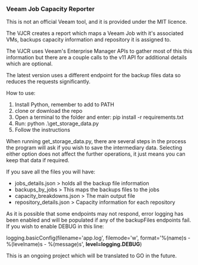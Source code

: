 ### Veeam Job Capacity Reporter
This is not an official Veeam tool, and it is provided under the MIT licence.

The VJCR creates a report which maps a Veeam Job with it's associated VMs, backups capacity information and repository it is assigned to.

The VJCR uses Veeam's Enterprise Manager APIs to gather most of this this information but there are a couple calls to the v11 API for additional details which are optional. 

The latest version uses a different endpoint for the backup files data so reduces the requests significantly.

How to use:
1. Install Python, remember to add to PATH
2. clone or download the repo
3. Open a terminal to the folder and enter: pip install -r requirements.txt
4. Run: python .\get_storage_data.py
5. Follow the instructions

When running get_storage_data.py, there are several steps in the process the program will ask if you wish to save the intermediary data. Selecting either option does not affect the further operations, it just means you can keep that data if required. 

If you save all the files you will have:
* jobs_details.json > holds all the backup file information
* backups_by_jobs > This maps the backups files to the jobs
* capacity_breakdowns.json > The main output file
* repository_details.json > Capacity information for each repository

As it is possible that some endpoints may not respond, error logging has been enabled and will be populated if any of the 
backupFiles endpoints fail. If you wish to enable DEBUG in this line:

logging.basicConfig(filename='app.log', filemode='w', format='%(name)s - %(levelname)s - %(message)s', **level=logging.DEBUG**)

This is an ongoing project which will be translated to GO in the future.
